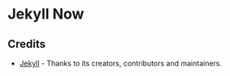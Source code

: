 # Jekyll Now
## Credits
- [Jekyll](https://github.com/jekyll/jekyll) - Thanks to its creators, contributors and maintainers.



